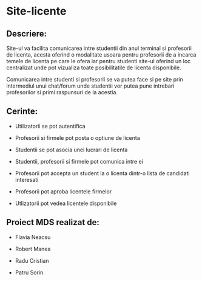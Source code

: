 # Site-licente

## Descriere:

Site-ul va facilita comunicarea intre studentii din anul terminal si profesorii de licenta, acesta oferind o modalitate usoara pentru profesorii de a incarca temele de licenta pe care le ofera iar pentru studenti site-ul oferind un loc centralizat unde pot vizualiza toate posibilitatile de licenta disponibile.

Comunicarea intre studenti si profesorii se va putea face si pe site prin intermediul unui chat/forum unde studentii vor putea pune intrebari profesorilor si primi raspunsuri de la acestia.
	

## Cerinte:
- Utilizatorii se pot autentifica 

- Profesorii si firmele pot posta o optiune de licenta

- Studentii se pot asocia unei lucrari de licenta

- Studentii, profesorii si firmele pot comunica intre ei

- Profesorii pot accepta un student la o licenta dintr-o lista de candidati interesati

- Profesorii pot aproba licentele firmelor

- Utlizatorii pot vedea licentele disponibile

## Proiect MDS realizat de:
 - Flavia Neacsu
 
 - Robert Manea
 
 - Radu Cristian
 
 - Patru Sorin.
 
